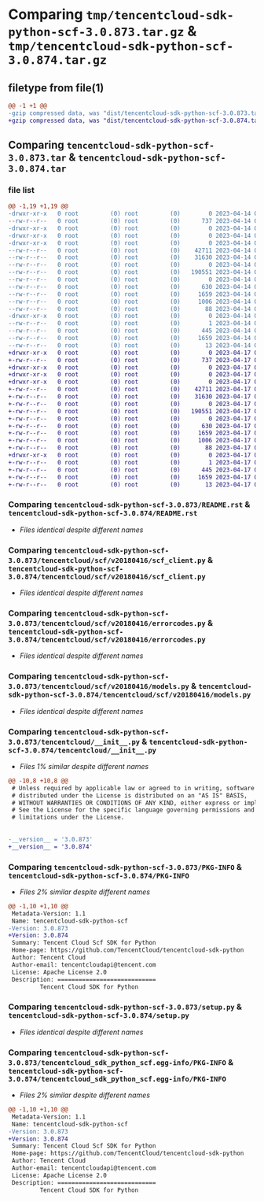 # Comparing `tmp/tencentcloud-sdk-python-scf-3.0.873.tar.gz` & `tmp/tencentcloud-sdk-python-scf-3.0.874.tar.gz`

## filetype from file(1)

```diff
@@ -1 +1 @@
-gzip compressed data, was "dist/tencentcloud-sdk-python-scf-3.0.873.tar", last modified: Fri Apr 14 00:50:39 2023, max compression
+gzip compressed data, was "dist/tencentcloud-sdk-python-scf-3.0.874.tar", last modified: Mon Apr 17 00:43:28 2023, max compression
```

## Comparing `tencentcloud-sdk-python-scf-3.0.873.tar` & `tencentcloud-sdk-python-scf-3.0.874.tar`

### file list

```diff
@@ -1,19 +1,19 @@
-drwxr-xr-x   0 root         (0) root         (0)        0 2023-04-14 00:50:39.000000 tencentcloud-sdk-python-scf-3.0.873/
--rw-r--r--   0 root         (0) root         (0)      737 2023-04-14 00:50:38.000000 tencentcloud-sdk-python-scf-3.0.873/README.rst
-drwxr-xr-x   0 root         (0) root         (0)        0 2023-04-14 00:50:39.000000 tencentcloud-sdk-python-scf-3.0.873/tencentcloud/
-drwxr-xr-x   0 root         (0) root         (0)        0 2023-04-14 00:50:39.000000 tencentcloud-sdk-python-scf-3.0.873/tencentcloud/scf/
-drwxr-xr-x   0 root         (0) root         (0)        0 2023-04-14 00:50:39.000000 tencentcloud-sdk-python-scf-3.0.873/tencentcloud/scf/v20180416/
--rw-r--r--   0 root         (0) root         (0)    42711 2023-04-14 00:50:38.000000 tencentcloud-sdk-python-scf-3.0.873/tencentcloud/scf/v20180416/scf_client.py
--rw-r--r--   0 root         (0) root         (0)    31630 2023-04-14 00:50:38.000000 tencentcloud-sdk-python-scf-3.0.873/tencentcloud/scf/v20180416/errorcodes.py
--rw-r--r--   0 root         (0) root         (0)        0 2023-04-14 00:50:38.000000 tencentcloud-sdk-python-scf-3.0.873/tencentcloud/scf/v20180416/__init__.py
--rw-r--r--   0 root         (0) root         (0)   190551 2023-04-14 00:50:38.000000 tencentcloud-sdk-python-scf-3.0.873/tencentcloud/scf/v20180416/models.py
--rw-r--r--   0 root         (0) root         (0)        0 2023-04-14 00:50:38.000000 tencentcloud-sdk-python-scf-3.0.873/tencentcloud/scf/__init__.py
--rw-r--r--   0 root         (0) root         (0)      630 2023-04-14 00:50:38.000000 tencentcloud-sdk-python-scf-3.0.873/tencentcloud/__init__.py
--rw-r--r--   0 root         (0) root         (0)     1659 2023-04-14 00:50:39.000000 tencentcloud-sdk-python-scf-3.0.873/PKG-INFO
--rw-r--r--   0 root         (0) root         (0)     1006 2023-04-14 00:50:38.000000 tencentcloud-sdk-python-scf-3.0.873/setup.py
--rw-r--r--   0 root         (0) root         (0)       88 2023-04-14 00:50:39.000000 tencentcloud-sdk-python-scf-3.0.873/setup.cfg
-drwxr-xr-x   0 root         (0) root         (0)        0 2023-04-14 00:50:39.000000 tencentcloud-sdk-python-scf-3.0.873/tencentcloud_sdk_python_scf.egg-info/
--rw-r--r--   0 root         (0) root         (0)        1 2023-04-14 00:50:39.000000 tencentcloud-sdk-python-scf-3.0.873/tencentcloud_sdk_python_scf.egg-info/dependency_links.txt
--rw-r--r--   0 root         (0) root         (0)      445 2023-04-14 00:50:39.000000 tencentcloud-sdk-python-scf-3.0.873/tencentcloud_sdk_python_scf.egg-info/SOURCES.txt
--rw-r--r--   0 root         (0) root         (0)     1659 2023-04-14 00:50:39.000000 tencentcloud-sdk-python-scf-3.0.873/tencentcloud_sdk_python_scf.egg-info/PKG-INFO
--rw-r--r--   0 root         (0) root         (0)       13 2023-04-14 00:50:39.000000 tencentcloud-sdk-python-scf-3.0.873/tencentcloud_sdk_python_scf.egg-info/top_level.txt
+drwxr-xr-x   0 root         (0) root         (0)        0 2023-04-17 00:43:28.000000 tencentcloud-sdk-python-scf-3.0.874/
+-rw-r--r--   0 root         (0) root         (0)      737 2023-04-17 00:43:28.000000 tencentcloud-sdk-python-scf-3.0.874/README.rst
+drwxr-xr-x   0 root         (0) root         (0)        0 2023-04-17 00:43:28.000000 tencentcloud-sdk-python-scf-3.0.874/tencentcloud/
+drwxr-xr-x   0 root         (0) root         (0)        0 2023-04-17 00:43:28.000000 tencentcloud-sdk-python-scf-3.0.874/tencentcloud/scf/
+drwxr-xr-x   0 root         (0) root         (0)        0 2023-04-17 00:43:28.000000 tencentcloud-sdk-python-scf-3.0.874/tencentcloud/scf/v20180416/
+-rw-r--r--   0 root         (0) root         (0)    42711 2023-04-17 00:43:28.000000 tencentcloud-sdk-python-scf-3.0.874/tencentcloud/scf/v20180416/scf_client.py
+-rw-r--r--   0 root         (0) root         (0)    31630 2023-04-17 00:43:28.000000 tencentcloud-sdk-python-scf-3.0.874/tencentcloud/scf/v20180416/errorcodes.py
+-rw-r--r--   0 root         (0) root         (0)        0 2023-04-17 00:43:28.000000 tencentcloud-sdk-python-scf-3.0.874/tencentcloud/scf/v20180416/__init__.py
+-rw-r--r--   0 root         (0) root         (0)   190551 2023-04-17 00:43:28.000000 tencentcloud-sdk-python-scf-3.0.874/tencentcloud/scf/v20180416/models.py
+-rw-r--r--   0 root         (0) root         (0)        0 2023-04-17 00:43:28.000000 tencentcloud-sdk-python-scf-3.0.874/tencentcloud/scf/__init__.py
+-rw-r--r--   0 root         (0) root         (0)      630 2023-04-17 00:43:28.000000 tencentcloud-sdk-python-scf-3.0.874/tencentcloud/__init__.py
+-rw-r--r--   0 root         (0) root         (0)     1659 2023-04-17 00:43:28.000000 tencentcloud-sdk-python-scf-3.0.874/PKG-INFO
+-rw-r--r--   0 root         (0) root         (0)     1006 2023-04-17 00:43:28.000000 tencentcloud-sdk-python-scf-3.0.874/setup.py
+-rw-r--r--   0 root         (0) root         (0)       88 2023-04-17 00:43:28.000000 tencentcloud-sdk-python-scf-3.0.874/setup.cfg
+drwxr-xr-x   0 root         (0) root         (0)        0 2023-04-17 00:43:28.000000 tencentcloud-sdk-python-scf-3.0.874/tencentcloud_sdk_python_scf.egg-info/
+-rw-r--r--   0 root         (0) root         (0)        1 2023-04-17 00:43:28.000000 tencentcloud-sdk-python-scf-3.0.874/tencentcloud_sdk_python_scf.egg-info/dependency_links.txt
+-rw-r--r--   0 root         (0) root         (0)      445 2023-04-17 00:43:28.000000 tencentcloud-sdk-python-scf-3.0.874/tencentcloud_sdk_python_scf.egg-info/SOURCES.txt
+-rw-r--r--   0 root         (0) root         (0)     1659 2023-04-17 00:43:28.000000 tencentcloud-sdk-python-scf-3.0.874/tencentcloud_sdk_python_scf.egg-info/PKG-INFO
+-rw-r--r--   0 root         (0) root         (0)       13 2023-04-17 00:43:28.000000 tencentcloud-sdk-python-scf-3.0.874/tencentcloud_sdk_python_scf.egg-info/top_level.txt
```

### Comparing `tencentcloud-sdk-python-scf-3.0.873/README.rst` & `tencentcloud-sdk-python-scf-3.0.874/README.rst`

 * *Files identical despite different names*

### Comparing `tencentcloud-sdk-python-scf-3.0.873/tencentcloud/scf/v20180416/scf_client.py` & `tencentcloud-sdk-python-scf-3.0.874/tencentcloud/scf/v20180416/scf_client.py`

 * *Files identical despite different names*

### Comparing `tencentcloud-sdk-python-scf-3.0.873/tencentcloud/scf/v20180416/errorcodes.py` & `tencentcloud-sdk-python-scf-3.0.874/tencentcloud/scf/v20180416/errorcodes.py`

 * *Files identical despite different names*

### Comparing `tencentcloud-sdk-python-scf-3.0.873/tencentcloud/scf/v20180416/models.py` & `tencentcloud-sdk-python-scf-3.0.874/tencentcloud/scf/v20180416/models.py`

 * *Files identical despite different names*

### Comparing `tencentcloud-sdk-python-scf-3.0.873/tencentcloud/__init__.py` & `tencentcloud-sdk-python-scf-3.0.874/tencentcloud/__init__.py`

 * *Files 1% similar despite different names*

```diff
@@ -10,8 +10,8 @@
 # Unless required by applicable law or agreed to in writing, software
 # distributed under the License is distributed on an "AS IS" BASIS,
 # WITHOUT WARRANTIES OR CONDITIONS OF ANY KIND, either express or implied.
 # See the License for the specific language governing permissions and
 # limitations under the License.
 
 
-__version__ = '3.0.873'
+__version__ = '3.0.874'
```

### Comparing `tencentcloud-sdk-python-scf-3.0.873/PKG-INFO` & `tencentcloud-sdk-python-scf-3.0.874/PKG-INFO`

 * *Files 2% similar despite different names*

```diff
@@ -1,10 +1,10 @@
 Metadata-Version: 1.1
 Name: tencentcloud-sdk-python-scf
-Version: 3.0.873
+Version: 3.0.874
 Summary: Tencent Cloud Scf SDK for Python
 Home-page: https://github.com/TencentCloud/tencentcloud-sdk-python
 Author: Tencent Cloud
 Author-email: tencentcloudapi@tencent.com
 License: Apache License 2.0
 Description: ============================
         Tencent Cloud SDK for Python
```

### Comparing `tencentcloud-sdk-python-scf-3.0.873/setup.py` & `tencentcloud-sdk-python-scf-3.0.874/setup.py`

 * *Files identical despite different names*

### Comparing `tencentcloud-sdk-python-scf-3.0.873/tencentcloud_sdk_python_scf.egg-info/PKG-INFO` & `tencentcloud-sdk-python-scf-3.0.874/tencentcloud_sdk_python_scf.egg-info/PKG-INFO`

 * *Files 2% similar despite different names*

```diff
@@ -1,10 +1,10 @@
 Metadata-Version: 1.1
 Name: tencentcloud-sdk-python-scf
-Version: 3.0.873
+Version: 3.0.874
 Summary: Tencent Cloud Scf SDK for Python
 Home-page: https://github.com/TencentCloud/tencentcloud-sdk-python
 Author: Tencent Cloud
 Author-email: tencentcloudapi@tencent.com
 License: Apache License 2.0
 Description: ============================
         Tencent Cloud SDK for Python
```

